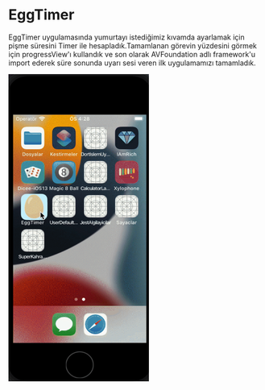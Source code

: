 # EggTimer

EggTimer uygulamasında yumurtayı istediğimiz kıvamda ayarlamak için pişme süresini Timer ile hesapladık.Tamamlanan görevin yüzdesini görmek için progressView'ı kullandık ve son olarak AVFoundation adlı framework'u import ederek süre sonunda uyarı sesi veren ilk uygulamamızı tamamladık.

<img src= EggTimer.gif width= 279 height=610>
